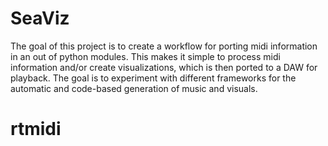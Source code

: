 # SeaViz
The goal of this project is to create a workflow for porting midi information in an out of python modules. This makes it simple to process midi information and/or create visualizations, which is then ported to a DAW for playback. The goal is to experiment with different frameworks for the automatic and code-based generation of music and visuals.

# rtmidi

